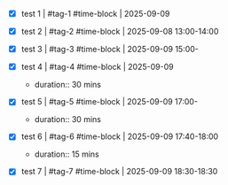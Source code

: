 - [x] test 1 | #tag-1 #time-block | 2025-09-09

- [x] test 2 | #tag-2 #time-block | 2025-09-08 13:00-14:00

- [x] test 3 | #tag-3 #time-block | 2025-09-09 15:00-

- [x] test 4 | #tag-4 #time-block | 2025-09-09
    - duration:: 30 mins

- [x] test 5 | #tag-5 #time-block | 2025-09-09 17:00-
    - duration:: 30 mins

- [x] test 6 | #tag-6 #time-block | 2025-09-09 17:40-18:00
    - duration:: 15 mins

- [x] test 7 | #tag-7 #time-block | 2025-09-09 18:30-18:30